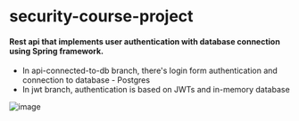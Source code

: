 # security-course-project

#### Rest api that implements user authentication with database connection using Spring framework.

- In api-connected-to-db branch, there's login form authentication and connection to database - Postgres
- In jwt branch, authentication is based on JWTs and in-memory database

![image](https://user-images.githubusercontent.com/101902014/168272590-a7534583-6f4d-46f7-9676-c27552a2ba5e.png)

